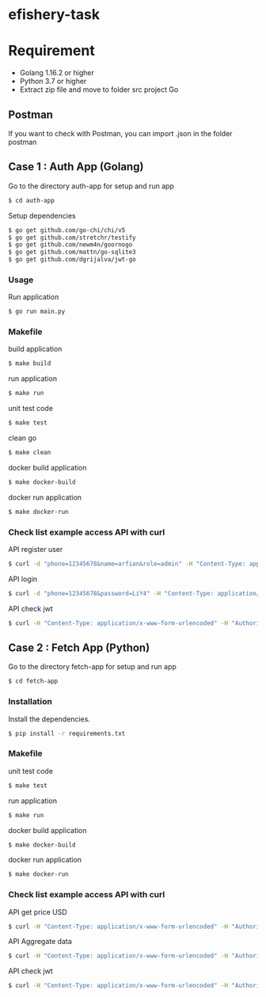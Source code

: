 # efishery-task

# Requirement

  - Golang 1.16.2 or higher
  - Python 3.7 or higher
  - Extract zip file and move to folder src project Go

## Postman

If you want to check with Postman, you can import .json in the folder postman

## Case 1 : Auth App (Golang)

Go to the directory auth-app for setup and run app
```sh
$ cd auth-app
```

Setup dependencies
```sh
$ go get github.com/go-chi/chi/v5
$ go get github.com/stretchr/testify
$ go get github.com/newm4n/goornogo
$ go get github.com/mattn/go-sqlite3
$ go get github.com/dgrijalva/jwt-go
```

### Usage

Run application
```sh
$ go run main.py
```

### Makefile

build application
```sh
$ make build
```

run application
```sh
$ make run
```

unit test code
```sh
$ make test
```

clean go
```sh
$ make clean
```

docker build application
```sh
$ make docker-build
```

docker run application
```sh
$ make docker-run
```

### Check list example access API with curl

API register user
```sh
$ curl -d "phone=12345678&name=arfian&role=admin" -H "Content-Type: application/x-www-form-urlencoded" -X POST localhost:2001/auth/register
```

API login
```sh
$ curl -d "phone=12345678&password=LiY4" -H "Content-Type: application/x-www-form-urlencoded" -X POST localhost:2001/auth/login
```

API check jwt
```sh
$ curl -H "Content-Type: application/x-www-form-urlencoded" -H "Authorization: Bearer eyJhbGciOiJIUzI1NiIsInR5cCI6IkpXVCJ9.eyJkYXRhIjp7Im5hbWUiOiJhcmZpYW4iLCJwaG9uZSI6IjEyMzQ1Njc4Iiwicm9sZSI6ImFkbWluIiwidGltZXN0YW1wIjoiU3VuZGF5LCAwNC1BcHItMjEgMDI6MjM6NTAgVVRDIiwidXNlcm5hbWUiOiJhcmZpYW4ifSwiZXhwIjoxNjE3NzYyMzE4fQ.qV1tkmnj_-QK3ZrWWHdMbXihq-eTtIYPHiIGFtQvckA" -X GET localhost:2001/auth/checkjwt
```

## Case 2 : Fetch App (Python)
Go to the directory fetch-app for setup and run app
```sh
$ cd fetch-app
```

### Installation

Install the dependencies. 
```sh
$ pip install -r requirements.txt
```

### Makefile  

unit test code  
```sh  
$ make test  
```  

run application  
```sh  
$ make run  
```  

docker build application
```sh
$ make docker-build
```

docker run application
```sh
$ make docker-run
```

### Check list example access API with curl

API get price USD
```sh
$ curl -H "Content-Type: application/x-www-form-urlencoded" -H "Authorization: Bearer eyJhbGciOiJIUzI1NiIsInR5cCI6IkpXVCJ9.eyJkYXRhIjp7Im5hbWUiOiJhcmZpYW4iLCJwaG9uZSI6IjEyMzQ1Njc4Iiwicm9sZSI6ImFkbWluIiwidGltZXN0YW1wIjoiU3VuZGF5LCAwNC1BcHItMjEgMDI6MjM6NTAgVVRDIiwidXNlcm5hbWUiOiJhcmZpYW4ifSwiZXhwIjoxNjE3NzYyMzE4fQ.qV1tkmnj_-QK3ZrWWHdMbXihq-eTtIYPHiIGFtQvckA" -X GET localhost:2002/fetch/getprice
```

API Aggregate data
```sh
$ curl -H "Content-Type: application/x-www-form-urlencoded" -H "Authorization: Bearer eyJhbGciOiJIUzI1NiIsInR5cCI6IkpXVCJ9.eyJkYXRhIjp7Im5hbWUiOiJhcmZpYW4iLCJwaG9uZSI6IjEyMzQ1Njc4Iiwicm9sZSI6ImFkbWluIiwidGltZXN0YW1wIjoiU3VuZGF5LCAwNC1BcHItMjEgMDI6MjM6NTAgVVRDIiwidXNlcm5hbWUiOiJhcmZpYW4ifSwiZXhwIjoxNjE3NzYyMzE4fQ.qV1tkmnj_-QK3ZrWWHdMbXihq-eTtIYPHiIGFtQvckA" -X GET localhost:2002/fetch/getaggregate
```

API check jwt
```sh
$ curl -H "Content-Type: application/x-www-form-urlencoded" -H "Authorization: Bearer eyJhbGciOiJIUzI1NiIsInR5cCI6IkpXVCJ9.eyJkYXRhIjp7Im5hbWUiOiJhcmZpYW4iLCJwaG9uZSI6IjEyMzQ1Njc4Iiwicm9sZSI6ImFkbWluIiwidGltZXN0YW1wIjoiU3VuZGF5LCAwNC1BcHItMjEgMDI6MjM6NTAgVVRDIiwidXNlcm5hbWUiOiJhcmZpYW4ifSwiZXhwIjoxNjE3NzYyMzE4fQ.qV1tkmnj_-QK3ZrWWHdMbXihq-eTtIYPHiIGFtQvckA" -X GET localhost:2002/fetch/checkjwt
```